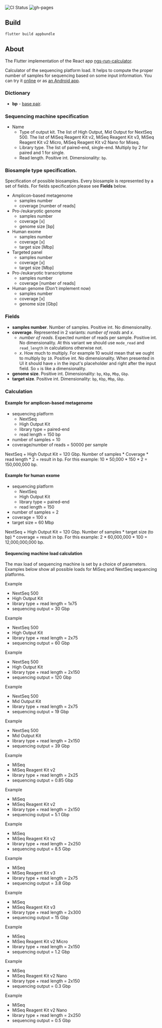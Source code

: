 ![CI Status](https://github.com/vogdb/ngs-run-calculator-flutter/actions/workflows/ci.yml/badge.svg)
![gh-pages](https://github.com/vogdb/ngs-run-calculator-flutter/actions/workflows/gh-pages.yml/badge.svg)

## Build
```bash
flutter build appbundle
```

## About
The Flutter implementation of the React app [ngs-run-calculator](https://github.com/vogdb/ngs-run-calculator). 

Calculator of the sequencing platform load. It helps to compute the proper number of samples for
sequencing based on some input information. You can try it [online](https://vogdb.github.io/ngs-run-calculator-flutter/)
or as [an Android app](https://play.google.com/store/apps/details?id=com.asanin.ngs.run.calculator).

### Dictionary
- **bp** - [base pair](https://en.wikipedia.org/wiki/Base_pair).

### Sequencing machine specification

- Name
    - Type of output kit. The list of High Output, Mid Output for NextSeq 500. The list of MiSeq Reagent Kit v2, MiSeq Reagent Kit v3, MiSeq Reagent Kit v2 Micro, MiSeq Reagent Kit v2 Nano for Miseq.
    - Library type. The list of paired-end, single-end. Multiply by 2 for paired and 1 for single.
    - Read length. Positive int. Dimensionality: `bp`.  

### Biosample type specification.
 Specification of possible biosamples. Every biosample is represented by a set of fields. For fields specification please see **Fields** below.
 
 - Amplicon-based metagenome
    - samples number
    - coverage [number of reads]
 - Pro-/eukaryotic genome
    - samples number
    - coverage [x]
    - genome size [bp]
 - Human exome
    - samples number
    - coverage [x]
    - target size [Mbp]  
 - Targeted panel
    - samples number
    - coverage [x]
    - target size [Mbp]  
 - Pro-/eukaryotic transcriptome
    - samples number
    - coverage [number of reads]    
 - Human genome (Don't implement now)
    - samples number
    - coverage [x]
    - genome size [Gbp]  
    
### Fields
 - **samples number**. Number of samples. Positive int. No dimensionality.    
 - **coverage**. Represented in 2 variants: *number of reads* and *x*.
    - *number of reads*. Expected number of reads per sample. Positive int. No dimensionality. At this variant we should use `mode_read` and `read_length` in calculations otherwise not.   
    - *x*. How much to multiply. For example 10 would mean that we ought to multiply by `10`. Positive int. No dimensionality. When presented in UI it should have `x` in the input's placeholder and right after the input field. So `x` is like a dimensionality.
 - **genome size**. Positive int. Dimensionality: `bp`, `Kbp`, `Mbp`, `Gbp`.   
 - **target size**. Positive int. Dimensionality: `bp`, `Kbp`, `Mbp`, `Gbp`.   

 
### Calculation

#### Example for amplicon-based metagenome
- sequencing platform
    - NextSeq
    - High Output Kit
    - library type = paired-end
    - read length = 150 bp
- number of samples = 10 
- coverage/number of reads = 50000 per sample

NextSeq + High Output Kit = 120 Gbp. 
Number of samples * Coverage * read length * 2 = result in bp.
For this example: 10 * 50,000 * 150 * 2 = 150,000,000 bp.

#### Example for human exome
- sequencing platform
    - NextSeq
    - High Output Kit
    - library type = paired-end
    - read length = 150
- number of samples = 2 
- coverage = 100 x
- target size = 60 Mbp

NextSeq + High Output Kit = 120 Gbp. 
Number of samples * target size (to bp) * coverage = result in bp.
For this example: 2 * 60,000,000 * 100 = 12,000,000,000 bp.

#### Sequencing machine load calculation
The max load of sequencing machine is set by a choice of parameters. Examples below show all possible loads for MiSeq and NextSeq sequencing platforms.

Example
 - NextSeq 500
 - High Output Kit
 - library type + read length = 1x75
 - sequencing output = 30 Gbp 

Example
 - NextSeq 500
 - High Output Kit
 - library type + read length = 2x75
 - sequencing output = 60 Gbp 

Example
 - NextSeq 500
 - High Output Kit
 - library type + read length = 2x150
 - sequencing output = 120 Gbp 

Example
 - NextSeq 500
 - Mid Output Kit
 - library type + read length = 2x75
 - sequencing output = 19 Gbp 

Example
 - NextSeq 500
 - Mid Output Kit
 - library type + read length = 2x150
 - sequencing output = 39 Gbp 

Example
 - MiSeq
 - MiSeq Reagent Kit v2
 - library type + read length = 2x25
 - sequencing output = 0.85 Gbp

Example
 - MiSeq
 - MiSeq Reagent Kit v2
 - library type + read length = 2x150
 - sequencing output = 5.1 Gbp
 
Example
 - MiSeq
 - MiSeq Reagent Kit v2
 - library type + read length = 2x250
 - sequencing output = 8.5 Gbp

Example
 - MiSeq
 - MiSeq Reagent Kit v3
 - library type + read length = 2x75
 - sequencing output = 3.8 Gbp

Example
 - MiSeq
 - MiSeq Reagent Kit v3
 - library type + read length = 2x300
 - sequencing output = 15 Gbp 

Example
 - MiSeq
 - MiSeq Reagent Kit v2 Micro
 - library type + read length = 2x150
 - sequencing output = 1.2 Gbp 

Example
 - MiSeq
 - MiSeq Reagent Kit v2 Nano
 - library type + read length = 2x150
 - sequencing output = 0.3 Gbp

Example
 - MiSeq
 - MiSeq Reagent Kit v2 Nano
 - library type + read length = 2x250
 - sequencing output = 0.5 Gbp
